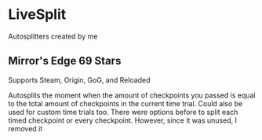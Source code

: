# LiveSplit
Autosplitters created by me

## Mirror's Edge 69 Stars 
Supports Steam, Origin, GoG, and Reloaded

Autosplits the moment when the amount of checkpoints you passed is equal to the total amount of checkpoints in the current time trial. 
Could also be used for custom time trials too. There were options before to split each timed checkpoint or every checkpoint. However, since it was unused, I removed it

